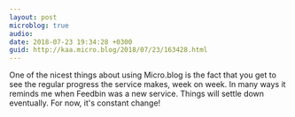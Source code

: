 ```yaml
---
layout: post
microblog: true
audio: 
date: 2018-07-23 19:34:28 +0300
guid: http://kaa.micro.blog/2018/07/23/163428.html
---
```

One of the nicest things about using Micro.blog is the fact that you get to see the regular progress the service makes, week on week. In many ways it reminds me when Feedbin was a new service. Things will settle down eventually. For now, it's constant change!
